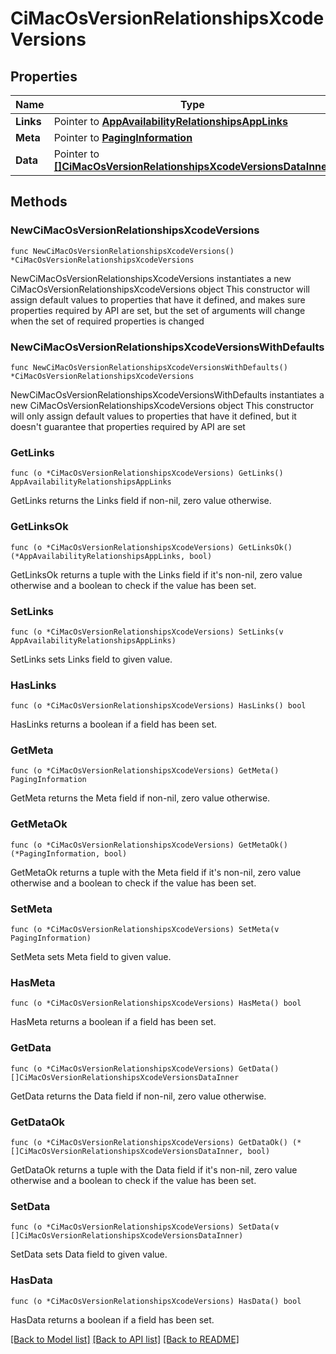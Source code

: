 # CiMacOsVersionRelationshipsXcodeVersions

## Properties

Name | Type | Description | Notes
------------ | ------------- | ------------- | -------------
**Links** | Pointer to [**AppAvailabilityRelationshipsAppLinks**](AppAvailabilityRelationshipsAppLinks.md) |  | [optional] 
**Meta** | Pointer to [**PagingInformation**](PagingInformation.md) |  | [optional] 
**Data** | Pointer to [**[]CiMacOsVersionRelationshipsXcodeVersionsDataInner**](CiMacOsVersionRelationshipsXcodeVersionsDataInner.md) |  | [optional] 

## Methods

### NewCiMacOsVersionRelationshipsXcodeVersions

`func NewCiMacOsVersionRelationshipsXcodeVersions() *CiMacOsVersionRelationshipsXcodeVersions`

NewCiMacOsVersionRelationshipsXcodeVersions instantiates a new CiMacOsVersionRelationshipsXcodeVersions object
This constructor will assign default values to properties that have it defined,
and makes sure properties required by API are set, but the set of arguments
will change when the set of required properties is changed

### NewCiMacOsVersionRelationshipsXcodeVersionsWithDefaults

`func NewCiMacOsVersionRelationshipsXcodeVersionsWithDefaults() *CiMacOsVersionRelationshipsXcodeVersions`

NewCiMacOsVersionRelationshipsXcodeVersionsWithDefaults instantiates a new CiMacOsVersionRelationshipsXcodeVersions object
This constructor will only assign default values to properties that have it defined,
but it doesn't guarantee that properties required by API are set

### GetLinks

`func (o *CiMacOsVersionRelationshipsXcodeVersions) GetLinks() AppAvailabilityRelationshipsAppLinks`

GetLinks returns the Links field if non-nil, zero value otherwise.

### GetLinksOk

`func (o *CiMacOsVersionRelationshipsXcodeVersions) GetLinksOk() (*AppAvailabilityRelationshipsAppLinks, bool)`

GetLinksOk returns a tuple with the Links field if it's non-nil, zero value otherwise
and a boolean to check if the value has been set.

### SetLinks

`func (o *CiMacOsVersionRelationshipsXcodeVersions) SetLinks(v AppAvailabilityRelationshipsAppLinks)`

SetLinks sets Links field to given value.

### HasLinks

`func (o *CiMacOsVersionRelationshipsXcodeVersions) HasLinks() bool`

HasLinks returns a boolean if a field has been set.

### GetMeta

`func (o *CiMacOsVersionRelationshipsXcodeVersions) GetMeta() PagingInformation`

GetMeta returns the Meta field if non-nil, zero value otherwise.

### GetMetaOk

`func (o *CiMacOsVersionRelationshipsXcodeVersions) GetMetaOk() (*PagingInformation, bool)`

GetMetaOk returns a tuple with the Meta field if it's non-nil, zero value otherwise
and a boolean to check if the value has been set.

### SetMeta

`func (o *CiMacOsVersionRelationshipsXcodeVersions) SetMeta(v PagingInformation)`

SetMeta sets Meta field to given value.

### HasMeta

`func (o *CiMacOsVersionRelationshipsXcodeVersions) HasMeta() bool`

HasMeta returns a boolean if a field has been set.

### GetData

`func (o *CiMacOsVersionRelationshipsXcodeVersions) GetData() []CiMacOsVersionRelationshipsXcodeVersionsDataInner`

GetData returns the Data field if non-nil, zero value otherwise.

### GetDataOk

`func (o *CiMacOsVersionRelationshipsXcodeVersions) GetDataOk() (*[]CiMacOsVersionRelationshipsXcodeVersionsDataInner, bool)`

GetDataOk returns a tuple with the Data field if it's non-nil, zero value otherwise
and a boolean to check if the value has been set.

### SetData

`func (o *CiMacOsVersionRelationshipsXcodeVersions) SetData(v []CiMacOsVersionRelationshipsXcodeVersionsDataInner)`

SetData sets Data field to given value.

### HasData

`func (o *CiMacOsVersionRelationshipsXcodeVersions) HasData() bool`

HasData returns a boolean if a field has been set.


[[Back to Model list]](../README.md#documentation-for-models) [[Back to API list]](../README.md#documentation-for-api-endpoints) [[Back to README]](../README.md)



